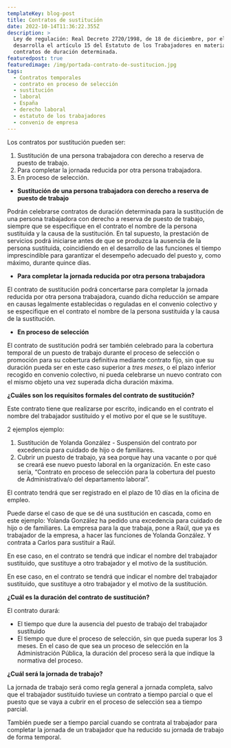 ```yaml
---
templateKey: blog-post
title: Contratos de sustitución
date: 2022-10-14T11:36:22.355Z
description: >
  Ley de regulación: Real Decreto 2720/1998, de 18 de diciembre, por el que se
  desarrolla el artículo 15 del Estatuto de los Trabajadores en materia de
  contratos de duración determinada.
featuredpost: true
featuredimage: /img/portada-contrato-de-sustitucion.jpg
tags:
  - Contratos temporales
  - contrato en proceso de selección
  - sustitución
  - laboral
  - España
  - derecho laboral
  - estatuto de los trabajadores
  - convenio de empresa
---
```

<!--StartFragment-->

Los contratos por sustitución pueden ser: 

1. Sustitución de una persona trabajadora con derecho a reserva de puesto de trabajo.
2. Para completar la jornada reducida por otra persona trabajadora.
3. En proceso de selección.

<!--EndFragment-->



* **Sustitución de una persona trabajadora con derecho a reserva de puesto de trabajo**

Podrán celebrarse contratos de duración determinada para la sustitución de una persona trabajadora con derecho a reserva de puesto de trabajo, siempre que se especifique en el contrato el nombre de la persona sustituida y la causa de la sustitución. En tal supuesto, la prestación de servicios podrá iniciarse antes de que se produzca la ausencia de la persona sustituida, coincidiendo en el desarrollo de las funciones el tiempo imprescindible para garantizar el desempeño adecuado del puesto y, como máximo, durante quince días.



* **Para completar la jornada reducida por otra persona trabajadora**

El contrato de sustitución podrá concertarse para completar la jornada reducida por otra persona trabajadora, cuando dicha reducción se ampare en causas legalmente establecidas o reguladas en el convenio colectivo y se especifique en el contrato el nombre de la persona sustituida y la causa de la sustitución.



* **En proceso de selección**

El contrato de sustitución podrá ser también celebrado para la cobertura temporal de un puesto de trabajo durante el proceso de selección o promoción para su cobertura definitiva mediante contrato fijo, sin que su duración pueda ser en este caso superior a *tres meses*, o el plazo inferior recogido en convenio colectivo, ni pueda celebrarse un nuevo contrato con el mismo objeto una vez superada dicha duración máxima.

<!--StartFragment-->

**¿Cuáles son los requisitos formales del contrato de sustitución?** 

Este contrato tiene que realizarse por escrito, indicando en el contrato el nombre del trabajador sustituido y el motivo por el que se le sustituye. 

2 ejemplos ejemplo: 

1. Sustitución de Yolanda González - Suspensión del contrato por excedencia para cuidado de hijo o de familiares.
2. Cubrir un puesto de trabajo, ya sea porque hay una vacante o por qué se creará ese nuevo puesto laboral en la organización. En este caso sería, “Contrato en proceso de selección para la cobertura del puesto de Administrativa/o del departamento laboral”.

El contrato tendrá que ser registrado en el plazo de 10 días en la oficina de empleo.

Puede darse el caso de que se dé una sustitución en cascada, como en este ejemplo: Yolanda González ha pedido una excedencia para cuidado de hijo o de familiares. La empresa para la que trabaja, pone a Raúl, que ya es trabajador de la empresa, a hacer las funciones de Yolanda González. Y contrata a Carlos para sustituir a Raúl.

En ese caso, en el contrato se tendrá que indicar el nombre del trabajador sustituido, que sustituye a otro trabajador y el motivo de la sustitución.

En ese caso, en el contrato se tendrá que indicar el nombre del trabajador sustituido, que sustituye a otro trabajador y el motivo de la sustitución.



**¿Cuál es la duración del contrato de sustitución?** 

El contrato durará:

* El tiempo que dure la ausencia del puesto de trabajo del trabajador sustituido
* El tiempo que dure el proceso de selección, sin que pueda superar los 3 meses. En el caso de que sea un proceso de selección en la Administración Pública, la duración del proceso será la que indique la normativa del proceso.



<!--StartFragment-->

**¿Cuál será la jornada de trabajo?**

La jornada de trabajo será como regla general a jornada completa, salvo que el trabajador sustituido tuviese un contrato a tiempo parcial o que el puesto que se vaya a cubrir en el proceso de selección sea a tiempo parcial.

También puede ser a tiempo parcial cuando se contrata al trabajador para completar la jornada de un trabajador que ha reducido su jornada de trabajo de forma temporal.



<!--EndFragment-->

<!--EndFragment-->

<!--EndFragment-->

<!--EndFragment-->
